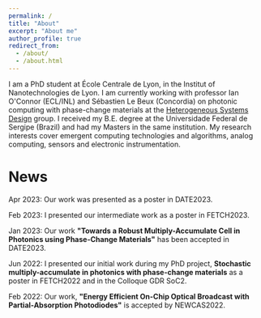 ```yaml
---
permalink: /
title: "About"
excerpt: "About me"
author_profile: true
redirect_from: 
  - /about/
  - /about.html
---
```


I am a PhD student at École Centrale de Lyon, in the Institut of Nanotechnologies de Lyon. I am currently working with professor Ian O'Connor (ECL/INL) and Sébastien Le Beux (Concordia) on photonic computing with phase-change materials at the [Heterogeneous Systems Design](https://inl.cnrs.fr/en/heterogeneous-systems-design/) group. I received my B.E. degree at the Universidade Federal de Sergipe (Brazil) and had my Masters in the same institution. My research interests cover emergent computing technologies and algorithms, analog computing, sensors and electronic instrumentation.

News
======
Apr 2023: Our work was presented as a poster in DATE2023.

Feb 2023: I presented our intermediate work as a poster in FETCH2023.

Jan 2023: Our work **"Towards a Robust Multiply-Accumulate Cell in Photonics using Phase-Change Materials"** has been accepted in DATE2023.

Jun 2022: I presented our initial work during my PhD project, **Stochastic multiply-accumulate in photonics with
phase-change materials** as a poster in FETCH2022 and in the Colloque GDR SoC2.

Feb 2022: Our work, **"Energy Efficient On-Chip Optical Broadcast with Partial-Absorption Photodiodes"** is accepted by NEWCAS2022.
